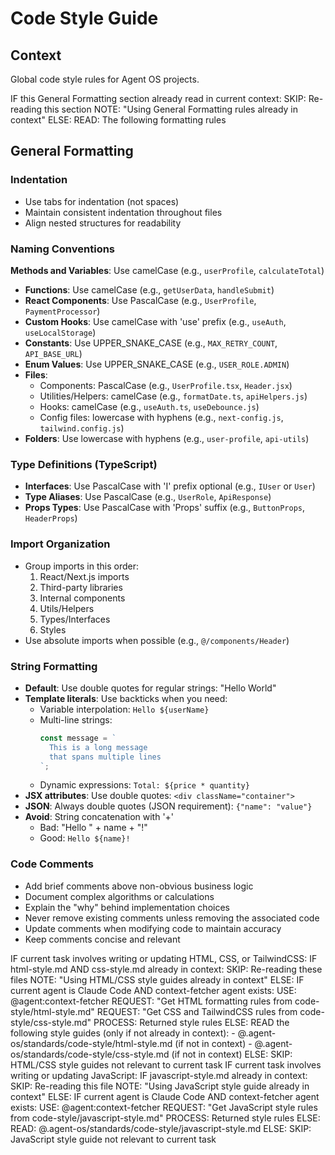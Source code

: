 # Code Style Guide

## Context

Global code style rules for Agent OS projects.

<conditional-block context-check="general-formatting">
IF this General Formatting section already read in current context:
  SKIP: Re-reading this section
  NOTE: "Using General Formatting rules already in context"
ELSE:
  READ: The following formatting rules

## General Formatting

### Indentation
- Use tabs for indentation (not spaces)
- Maintain consistent indentation throughout files
- Align nested structures for readability

### Naming Conventions
**Methods and Variables**: Use camelCase (e.g., `userProfile`, `calculateTotal`)
- **Functions**: Use camelCase (e.g., `getUserData`, `handleSubmit`)
- **React Components**: Use PascalCase (e.g., `UserProfile`, `PaymentProcessor`)
- **Custom Hooks**: Use camelCase with 'use' prefix (e.g., `useAuth`, `useLocalStorage`)
- **Constants**: Use UPPER_SNAKE_CASE (e.g., `MAX_RETRY_COUNT`, `API_BASE_URL`)
- **Enum Values**: Use UPPER_SNAKE_CASE (e.g., `USER_ROLE.ADMIN`)
- **Files**:
  - Components: PascalCase (e.g., `UserProfile.tsx`, `Header.jsx`)
  - Utilities/Helpers: camelCase (e.g., `formatDate.ts`, `apiHelpers.js`)
  - Hooks: camelCase (e.g., `useAuth.ts`, `useDebounce.js`)
  - Config files: lowercase with hyphens (e.g., `next-config.js`, `tailwind.config.js`)
- **Folders**: Use lowercase with hyphens (e.g., `user-profile`, `api-utils`)

### Type Definitions (TypeScript)
- **Interfaces**: Use PascalCase with 'I' prefix optional (e.g., `IUser` or `User`)
- **Type Aliases**: Use PascalCase (e.g., `UserRole`, `ApiResponse`)
- **Props Types**: Use PascalCase with 'Props' suffix (e.g., `ButtonProps`, `HeaderProps`)

### Import Organization
- Group imports in this order:
  1. React/Next.js imports
  2. Third-party libraries
  3. Internal components
  4. Utils/Helpers
  5. Types/Interfaces
  6. Styles
- Use absolute imports when possible (e.g., `@/components/Header`)

### String Formatting
- **Default**: Use double quotes for regular strings: "Hello World"
- **Template literals**: Use backticks when you need:
  - Variable interpolation: `Hello ${userName}`
  - Multi-line strings:
    ```javascript
    const message = `
      This is a long message
      that spans multiple lines
    `;
    ```
  - Dynamic expressions: `Total: ${price * quantity}`
- **JSX attributes**: Use double quotes: `<div className="container">`
- **JSON**: Always double quotes (JSON requirement): `{"name": "value"}`
- **Avoid**: String concatenation with '+' 
  - Bad: "Hello " + name + "!"
  - Good: `Hello ${name}!`

### Code Comments
- Add brief comments above non-obvious business logic
- Document complex algorithms or calculations
- Explain the "why" behind implementation choices
- Never remove existing comments unless removing the associated code
- Update comments when modifying code to maintain accuracy
- Keep comments concise and relevant
</conditional-block>

<conditional-block task-condition="html-css-tailwind" context-check="html-css-style">
IF current task involves writing or updating HTML, CSS, or TailwindCSS:
  IF html-style.md AND css-style.md already in context:
    SKIP: Re-reading these files
    NOTE: "Using HTML/CSS style guides already in context"
  ELSE:
    <context_fetcher_strategy>
      IF current agent is Claude Code AND context-fetcher agent exists:
        USE: @agent:context-fetcher
        REQUEST: "Get HTML formatting rules from code-style/html-style.md"
        REQUEST: "Get CSS and TailwindCSS rules from code-style/css-style.md"
        PROCESS: Returned style rules
      ELSE:
        READ the following style guides (only if not already in context):
        - @.agent-os/standards/code-style/html-style.md (if not in context)
        - @.agent-os/standards/code-style/css-style.md (if not in context)
    </context_fetcher_strategy>
ELSE:
  SKIP: HTML/CSS style guides not relevant to current task
</conditional-block>

<conditional-block task-condition="javascript" context-check="javascript-style">
IF current task involves writing or updating JavaScript:
  IF javascript-style.md already in context:
    SKIP: Re-reading this file
    NOTE: "Using JavaScript style guide already in context"
  ELSE:
    <context_fetcher_strategy>
      IF current agent is Claude Code AND context-fetcher agent exists:
        USE: @agent:context-fetcher
        REQUEST: "Get JavaScript style rules from code-style/javascript-style.md"
        PROCESS: Returned style rules
      ELSE:
        READ: @.agent-os/standards/code-style/javascript-style.md
    </context_fetcher_strategy>
ELSE:
  SKIP: JavaScript style guide not relevant to current task
</conditional-block>
